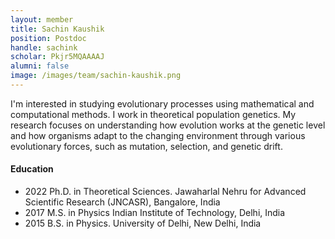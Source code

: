 ```yaml
---
layout: member
title: Sachin Kaushik
position: Postdoc
handle: sachink
scholar: Pkjr5MQAAAAJ
alumni: false
image: /images/team/sachin-kaushik.png
---
```


I'm interested in studying evolutionary processes using mathematical and computational methods. I work in theoretical population genetics. My research focuses on understanding how evolution works at the genetic level and how organisms adapt to the changing environment through various evolutionary forces, such as mutation, selection, and genetic drift.


#### Education 
* 2022 Ph.D. in Theoretical Sciences. Jawaharlal Nehru for Advanced Scientific Research (JNCASR), Bangalore, India
* 2017 M.S. in Physics Indian Institute of Technology, Delhi, India
* 2015 B.S. in Physics. University of Delhi, New Delhi, India
